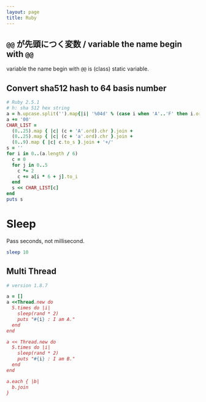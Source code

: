 ```yaml
---
layout: page
title: Ruby
---
```


## `@@` が先頭につく変数 / variable the name begin with `@@`

variable the name begin with `@@` is (class) static variable.

## Convert sha512 hash to 64 basis number

```ruby
# Ruby 2.5.1
# h: sha 512 hex string
a = h.upcase.split('').map{|i| '%04d' % (case i when 'A'..'F' then i.ord - 'A'.ord + 10; else i.to_i end).to_s(2) }.join
a += '00'
CHAR_LIST =
  (0..25).map { |c| (c + 'A'.ord).chr }.join +
  (0..25).map { |c| (c + 'a'.ord).chr }.join +
  (0..9).map { |c| c.to_s }.join + '+/'
s = ''
for i in 0..(a.length / 6)
  c = 0
  for j in 0..5
    c *= 2
    c += a[i * 6 + j].to_i
  end
  s << CHAR_LIST[c]
end
puts s
```

# Sleep

Pass seconds, not millisecond.

```ruby
sleep 10
```

## Multi Thread

```ruby
# version 1.8.7

a = []
a <<Thread.new do
  5.times do |i|
    sleep(rand * 2)
    puts "#{i} : I am A."
  end
end

a << Thread.new do
  5.times do |i|
    sleep(rand * 2)
    puts "#{i} : I am B."
  end
end

a.each { |b|
  b.join
}
```
